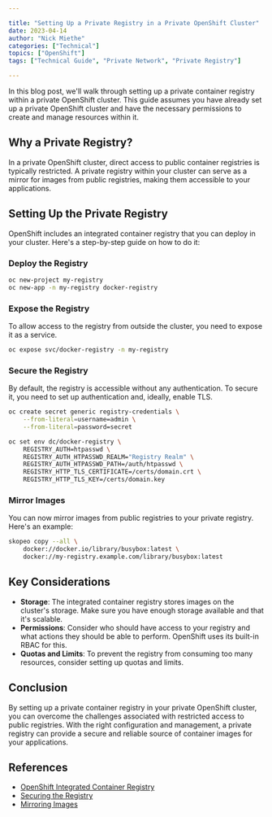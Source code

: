 ```yaml
---

title: "Setting Up a Private Registry in a Private OpenShift Cluster"
date: 2023-04-14
author: "Nick Miethe"
categories: ["Technical"]
topics: ["OpenShift"]
tags: ["Technical Guide", "Private Network", "Private Registry"]

---
```


In this blog post, we'll walk through setting up a private container registry within a private OpenShift cluster. This guide assumes you have already set up a private OpenShift cluster and have the necessary permissions to create and manage resources within it.

## Why a Private Registry?

In a private OpenShift cluster, direct access to public container registries is typically restricted. A private registry within your cluster can serve as a mirror for images from public registries, making them accessible to your applications.

## Setting Up the Private Registry

OpenShift includes an integrated container registry that you can deploy in your cluster. Here's a step-by-step guide on how to do it:

### Deploy the Registry

```bash
oc new-project my-registry
oc new-app -n my-registry docker-registry
```

### Expose the Registry

To allow access to the registry from outside the cluster, you need to expose it as a service.

```bash
oc expose svc/docker-registry -n my-registry
```

### Secure the Registry

By default, the registry is accessible without any authentication. To secure it, you need to set up authentication and, ideally, enable TLS.

```bash
oc create secret generic registry-credentials \
    --from-literal=username=admin \
    --from-literal=password=secret

oc set env dc/docker-registry \
    REGISTRY_AUTH=htpasswd \
    REGISTRY_AUTH_HTPASSWD_REALM="Registry Realm" \
    REGISTRY_AUTH_HTPASSWD_PATH=/auth/htpasswd \
    REGISTRY_HTTP_TLS_CERTIFICATE=/certs/domain.crt \
    REGISTRY_HTTP_TLS_KEY=/certs/domain.key
```

### Mirror Images

You can now mirror images from public registries to your private registry. Here's an example:

```bash
skopeo copy --all \
    docker://docker.io/library/busybox:latest \
    docker://my-registry.example.com/library/busybox:latest
```

## Key Considerations

* **Storage**: The integrated container registry stores images on the cluster's storage. Make sure you have enough storage available and that it's scalable.
* **Permissions**: Consider who should have access to your registry and what actions they should be able to perform. OpenShift uses its built-in RBAC for this.
* **Quotas and Limits**: To prevent the registry from consuming too many resources, consider setting up quotas and limits.

## Conclusion

By setting up a private container registry in your private OpenShift cluster, you can overcome the challenges associated with restricted access to public registries. With the right configuration and management, a private registry can provide a secure and reliable source of container images for your applications.

## References

* [OpenShift Integrated Container Registry](https://docs.openshift.com/container-platform/4.12/registry/index.html)
* [Securing the Registry](https://docs.openshift.com/container-platform/4.12/registry/securing-exposing-registry.html)
* [Mirroring Images](https://docs.openshift.com/container-platform/4.12/openshift_images/image-configuration.html#images-configuration-registry-mirror)

